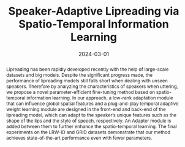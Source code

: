 ---
# 论文完整标题
title: 'Speaker-Adaptive Lipreading via Spatio-Temporal Information Learning'

# 论文作者，此处仅需填写本实验室成员（包括王老师）即可，使用中文姓名
authors:
  - 何怡
  - 杨磊
  - 王晗亦
  - 王士林

# 论文发表时间，年-月-日，大致即可
date: '2024-03-01'

# 论文类型， 可选：conference, journal
publication_types: ['conference']

# 会议/期刊名称及缩写
publication: In *IEEE International Conference on Acoustics, Speech and Signal Processing 2024*
publication_short: In *ICASSP 2024*

# 论文摘要，不要有换行
abstract: Lipreading has been rapidly developed recently with the help of large-scale datasets and big models. Despite the significant progress made, the performance of lipreading models still falls short when dealing with unseen speakers. Therefore by analyzing the characteristics of speakers when uttering, we propose a novel parameter-efficient fine-tuning method based on spatio-temporal information learning. In our approach, a low-rank adaptation module that can influence global spatial features and a plug-and-play temporal adaptive weight learning module are designed in the front-end and back-end of the lipreading model, which can adapt to the speaker’s unique features such as the shape of the lips and the style of speech, respectively. An Adapter module is added between them to further enhance the spatio-temporal learning. The final experiments on the LRW-ID and GRID datasets demonstrate that our method achieves state-of-the-art performance even with fewer parameters.

# 后续内容无需修改
url_pdf: ''
---